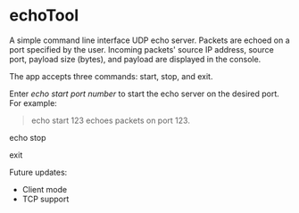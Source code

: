 # echoTool

A simple command line interface UDP echo server. Packets are echoed on a port specified by the user. Incoming packets' source IP address, source port, payload size (bytes), and payload are displayed in the console.

The app accepts three commands: start, stop, and exit.

Enter *echo start port number* to start the echo server on the desired port. For example:
> echo start 123
echoes packets on port 123.

echo stop

exit

Future updates:
- Client mode
- TCP support
